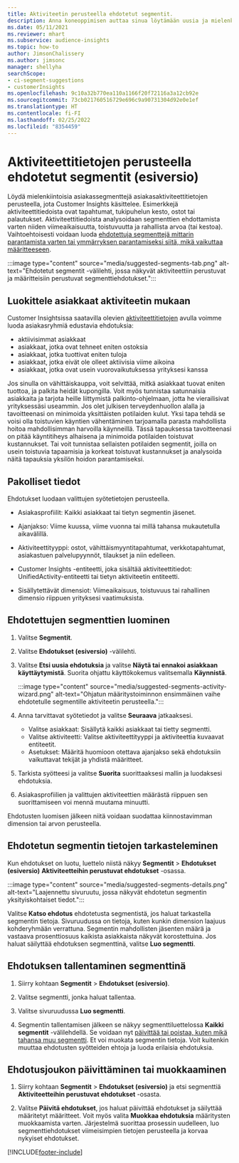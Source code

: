 ```yaml
---
title: Aktiviteetin perusteella ehdotetut segmentit.
description: Anna koneoppimisen auttaa sinua löytämään uusia ja mielenkiintoisia segmenttejä asiakasaktiviteettien perusteella.
ms.date: 05/11/2021
ms.reviewer: mhart
ms.subservice: audience-insights
ms.topic: how-to
author: JimsonChalissery
ms.author: jimsonc
manager: shellyha
searchScope:
- ci-segment-suggestions
- customerInsights
ms.openlocfilehash: 9c10a32b770ea110a1166f20f72116a3a12cb92e
ms.sourcegitcommit: 73cb021760516729e696c9a90731304d92e0e1ef
ms.translationtype: HT
ms.contentlocale: fi-FI
ms.lasthandoff: 02/25/2022
ms.locfileid: "8354459"
---
```

# <a name="suggested-segments-based-on-activity-data-preview"></a>Aktiviteettitietojen perusteella ehdotetut segmentit (esiversio)

Löydä mielenkiintoisia asiakassegmenttejä asiakasaktiviteettitietojen perusteella, jota Customer Insights käsittelee. Esimerkkejä aktiviteettitiedoista ovat tapahtumat, tukipuhelun kesto, ostot tai palautukset. Aktiviteettitiedoista analysoidaan segmenttien ehdottamista varten niiden viimeaikaisuutta, toistuvuutta ja rahallista arvoa (tai kestoa). Vaihtoehtoisesti voidaan luoda [ehdotettuja segmenttejä mittarin parantamista varten tai ymmärryksen parantamiseksi siitä, mikä vaikuttaa määritteeseen](suggested-segments.md).

:::image type="content" source="media/suggested-segments-tab.png" alt-text="Ehdotetut segmentit -välilehti, jossa näkyvät aktiviteettiin perustuvat ja määritteisiin perustuvat segmenttiehdotukset.":::

## <a name="categorize-customers-by-activity"></a>Luokittele asiakkaat aktiviteetin mukaan

Customer Insightsissa saatavilla olevien [aktiviteettitietojen](activities.md) avulla voimme luoda asiakasryhmiä edustavia ehdotuksia:

- aktiivisimmat asiakkaat 
- asiakkaat, jotka ovat tehneet eniten ostoksia 
- asiakkaat, jotka tuottivat eniten tuloja 
- asiakkaat, jotka eivät ole olleet aktiivisia viime aikoina 
- asiakkaat, jotka ovat usein vuorovaikutuksessa yrityksesi kanssa  

Jos sinulla on vähittäiskauppa, voit selvittää, mitkä asiakkaat tuovat eniten tuottoa, ja palkita heidät kupongilla. Voit myös tunnistaa satunnaisia asiakkaita ja tarjota heille liittymistä palkinto-ohjelmaan, jotta he vierailisivat yrityksessäsi useammin.
Jos olet julkisen terveydenhuollon alalla ja tavoitteenasi on minimoida yksittäisten potilaiden kulut. Yksi tapa tehdä se voisi olla toistuvien käyntien vähentäminen tarjoamalla parasta mahdollista hoitoa mahdollisimman harvoilla käynneillä. Tässä tapauksessa tavoitteenasi on pitää käyntitiheys alhaisena ja minimoida potilaiden toistuvat kustannukset. Tai voit tunnistaa sellaisten potilaiden segmentit, joilla on usein toistuvia tapaamisia ja korkeat toistuvat kustannukset ja analysoida näitä tapauksia yksilön hoidon parantamiseksi. 

## <a name="required-data"></a>Pakolliset tiedot

Ehdotukset luodaan valittujen syötetietojen perusteella. 

- Asiakasprofiilit: Kaikki asiakkaat tai tietyn segmentin jäsenet. 

- Ajanjakso: Viime kuussa, viime vuonna tai millä tahansa mukautetulla aikavälillä.

- Aktiviteettityyppi: ostot, vähittäismyyntitapahtumat, verkkotapahtumat, asiakastuen palvelupyynnöt, tilaukset ja niin edelleen.  

- Customer Insights -entiteetti, joka sisältää aktiviteettitiedot: UnifiedActivity-entiteetti tai tietyn aktiviteetin entiteetti. 

- Sisällytettävät dimensiot: Viimeaikaisuus, toistuvuus tai rahallinen dimensio riippuen yrityksesi vaatimuksista.

## <a name="generate-suggested-segments"></a>Ehdotettujen segmenttien luominen

1. Valitse **Segmentit**.

1. Valitse **Ehdotukset (esiversio)** -välilehti.

1. Valitse **Etsi uusia ehdotuksia** ja valitse **Näytä tai ennakoi asiakkaan käyttäytymistä**. Suorita ohjattu käyttökokemus valitsemalla **Käynnistä**.

   :::image type="content" source="media/suggested-segments-activity-wizard.png" alt-text="Ohjatun määritystoiminnon ensimmäinen vaihe ehdotetulle segmentille aktiviteetin perusteella.":::

1. Anna tarvittavat syötetiedot ja valitse **Seuraava** jatkaaksesi.

   - Valitse asiakkaat: Sisällytä kaikki asiakkaat tai tietty segmentti.
   - Valitse aktiviteetti: Valitse aktiviteettityyppi ja aktiviteettia kuvaavat entiteetit.
   - Asetukset: Määritä huomioon otettava ajanjakso sekä ehdotuksiin vaikuttavat tekijät ja yhdistä määritteet.

1. Tarkista syötteesi ja valitse **Suorita** suorittaaksesi mallin ja luodaksesi ehdotuksia.

1. Asiakasprofiilien ja valittujen aktiviteettien määrästä riippuen sen suorittamiseen voi mennä muutama minuutti. 

Ehdotusten luomisen jälkeen niitä voidaan suodattaa kiinnostavimman dimension tai arvon perusteella. 

## <a name="view-details-of-a-suggested-segment"></a>Ehdotetun segmentin tietojen tarkasteleminen

Kun ehdotukset on luotu, luettelo niistä näkyy **Segmentit** > **Ehdotukset (esiversio)** **Aktiviteetteihin perustuvat ehdotukset** -osassa.

:::image type="content" source="media/suggested-segments-details.png" alt-text="Laajennettu sivuruutu, jossa näkyvät ehdotetun segmentin yksityiskohtaiset tiedot.":::

Valitse **Katso ehdotus** ehdotetusta segmentistä, jos haluat tarkastella segmentin tietoja. Sivuruudussa on tietoja, kuten kunkin dimension laajuus kohderyhmään verrattuna. Segmentin mahdollisten jäsenten määrä ja vastaava prosenttiosuus kaikista asiakkaista näkyvät korostettuina. Jos haluat säilyttää ehdotuksen segmenttinä, valitse **Luo segmentti**.    

## <a name="save-a-suggestion-as-a-segment"></a>Ehdotuksen tallentaminen segmenttinä

1. Siirry kohtaan **Segmentit** > **Ehdotukset (esiversio)**.

1. Valitse segmentti, jonka haluat tallentaa. 

1. Valitse sivuruudussa **Luo segmentti**. 

1. Segmentin tallentamisen jälkeen se näkyy segmenttiluettelossa **Kaikki segmentit** -välilehdellä. Se voidaan nyt [päivittää tai poistaa, kuten mikä tahansa muu segmentti](segments.md). Et voi muokata segmentin tietoja. Voit kuitenkin muuttaa ehdotusten syötteiden ehtoja ja luoda erilaisia ehdotuksia.

## <a name="refresh-or-edit-a-set-of-suggestions"></a>Ehdotusjoukon päivittäminen tai muokkaaminen

1. Siirry kohtaan **Segmentit**  > **Ehdotukset (esiversio)** ja etsi segmenttiä **Aktiviteetteihin perustuvat ehdotukset** -osasta.

1. Valitse **Päivitä ehdotukset**, jos haluat päivittää ehdotukset ja säilyttää määritetyt määritteet. Voit myös valita **Muokkaa ehdotuksia** määritysten muokkaamista varten. Järjestelmä suorittaa prosessin uudelleen, luo segmenttiehdotukset viimeisimpien tietojen perusteella ja korvaa nykyiset ehdotukset.

[!INCLUDE[footer-include](../includes/footer-banner.md)]
